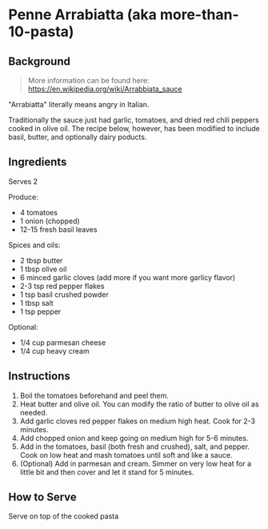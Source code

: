 # Penne Arrabiatta (aka **more-than-10-pasta**)

## Background
> More information can be found here: https://en.wikipedia.org/wiki/Arrabbiata_sauce

"Arrabiatta" literally means angry in Italian. 

Traditionally the sauce just had garlic, tomatoes, and dried red chili peppers cooked in olive oil. The recipe below, however, has been modified to include basil, butter, and optionally dairy poducts.

## Ingredients
Serves 2

Produce:
* 4 tomatoes
* 1 onion (chopped)
* 12-15 fresh basil leaves

Spices and oils:
* 2 tbsp butter
* 1 tbsp olive oil
* 6 minced garlic cloves (add more if you want more garlicy flavor)
* 2-3 tsp red pepper flakes
* 1 tsp basil crushed powder
* 1 tbsp salt
* 1 tsp pepper

Optional:
* 1/4 cup parmesan cheese
* 1/4 cup heavy cream

## Instructions

1. Boil the tomatoes beforehand and peel them.
1. Heat butter and olive oil. You can modify the ratio of butter to olive oil as needed.
1. Add garlic cloves red pepper flakes on medium high heat. Cook for 2-3 minutes.
1. Add chopped onion and keep going on medium high for 5-6 minutes.
1. Add in the tomatoes, basil (both fresh and crushed), salt, and pepper. Cook on low heat and mash tomatoes until soft and like a sauce.
1. (Optional) Add in parmesan and cream. Simmer on very low heat for a little bit and then cover and let it stand for 5 minutes.

## How to Serve
Serve on top of the cooked pasta
